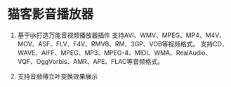 # 猫客影音播放器

1. 基于ijk打造万能音视频播放器插件
支持AVI、WMV、MPEG、MP4、M4V、MOV、ASF、FLV、F4V、RMVB、RM、3GP、VOB等视频格式。
支持CD、WAVE、AIFF、MPEG、MP3、MPEG-4、MIDI、WMA、RealAudio、VQF、OggVorbis、AMR、APE、FLAC等音频格式。

2. 支持音频傅立叶变换效果展示
